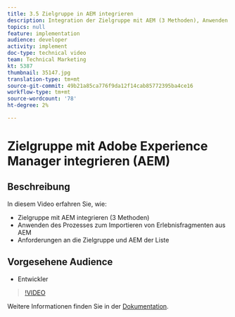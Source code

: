 ```yaml
---
title: 3.5 Zielgruppe in AEM integrieren
description: Integration der Zielgruppe mit AEM (3 Methoden), Anwenden des Prozesses auf den Import von Erlebnisfragmenten aus den Integrationsanforderungen für AEM, Liste-Zielgruppe und AEM
topics: null
feature: implementation
audience: developer
activity: implement
doc-type: technical video
team: Technical Marketing
kt: 5387
thumbnail: 35147.jpg
translation-type: tm+mt
source-git-commit: 49b21a85ca776f9da12f14cab85772395ba4ce16
workflow-type: tm+mt
source-wordcount: '78'
ht-degree: 2%

---
```



# Zielgruppe mit Adobe Experience Manager integrieren (AEM)

## Beschreibung

In diesem Video erfahren Sie, wie:

* Zielgruppe mit AEM integrieren (3 Methoden)
* Anwenden des Prozesses zum Importieren von Erlebnisfragmenten aus AEM
* Anforderungen an die Zielgruppe und AEM der Liste

## Vorgesehene Audience

* Entwickler

>[!VIDEO](https://video.tv.adobe.com/v/35147/?quality=12)

Weitere Informationen finden Sie in der [Dokumentation](https://docs.adobe.com/content/help/en/target/using/experiences/offers/aem-experience-fragments.html).
